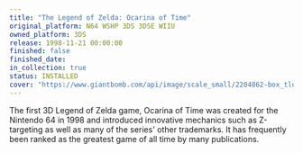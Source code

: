 ```yaml
---
title: "The Legend of Zelda: Ocarina of Time"
original_platform: N64 WSHP 3DS 3DSE WIIU
owned_platform: 3DS
release: 1998-11-21 00:00:00
finished: false
finished_date:
in_collection: true
status: INSTALLED
cover: "https://www.giantbomb.com/api/image/scale_small/2204862-box_tlozoot.png"
---
```


The first 3D Legend of Zelda game, Ocarina of Time was created for the Nintendo 64 in 1998 and introduced innovative mechanics such as Z-targeting as well as many of the series' other trademarks. It has frequently been ranked as the greatest game of all time by many publications.
